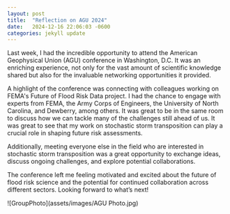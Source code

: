 ```yaml
---
layout: post
title:  "Reflection on AGU 2024"
date:   2024-12-16 22:06:03 -0600
categories: jekyll update
---
```


Last week, I had the incredible opportunity to attend the American Geophysical Union (AGU) conference in Washington, D.C. It was an enriching experience, not only for the vast amount of scientific knowledge shared but also for the invaluable networking opportunities it provided.

A highlight of the conference was connecting with colleagues working on FEMA's Future of Flood Risk Data project. I had the chance to engage with experts from FEMA, the Army Corps of Engineers, the University of North Carolina, and Dewberry, among others. It was great to be in the same room to discuss how we can tackle many of the challenges still ahead of us. It was great to see that my work on stochastic storm transposition can play a crucial role in shaping future risk assessments.

Additionally, meeting everyone else in the field who are interested in stochastic storm transposition was a great opportunity to exchange ideas, discuss ongoing challenges, and explore potential collaborations.

The conference left me feeling motivated and excited about the future of flood risk science and the potential for continued collaboration across different sectors. Looking forward to what’s next!

![GroupPhoto](assets/images/AGU Photo.jpg)
